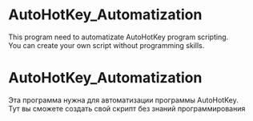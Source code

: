 # AutoHotKey_Automatization
This program need to automatizate AutoHotKey program scripting.
<br>
You can create your own script without programming skills.
# AutoHotKey_Automatization
Эта программа нужна для автоматизации программы AutoHotKey.
<br>
Тут вы сможете создать свой скрипт без знаний программирования
